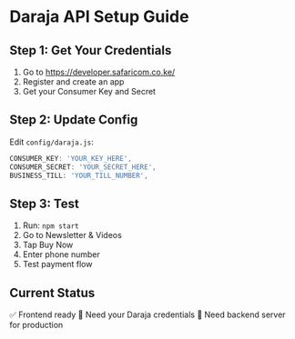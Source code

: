 # Daraja API Setup Guide

## Step 1: Get Your Credentials
1. Go to https://developer.safaricom.co.ke/
2. Register and create an app
3. Get your Consumer Key and Secret

## Step 2: Update Config
Edit `config/daraja.js`:
```javascript
CONSUMER_KEY: 'YOUR_KEY_HERE',
CONSUMER_SECRET: 'YOUR_SECRET_HERE',
BUSINESS_TILL: 'YOUR_TILL_NUMBER',
```

## Step 3: Test
1. Run: `npm start`
2. Go to Newsletter & Videos
3. Tap Buy Now
4. Enter phone number
5. Test payment flow

## Current Status
✅ Frontend ready
🔄 Need your Daraja credentials
🔄 Need backend server for production

